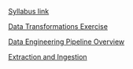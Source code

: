 [Syllabus link](syllabus.html)

[Data Transformations Exercise](exercises/transformations_exercise/)

[Data Engineering Pipeline Overview](presentations/pipeline_overview)

[Extraction and Ingestion](presentations/Ingestion/)
